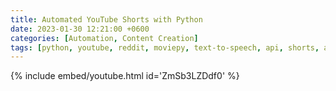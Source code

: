 ```yaml
---
title: Automated YouTube Shorts with Python
date: 2023-01-30 12:21:00 +0600
categories: [Automation, Content Creation]
tags: [python, youtube, reddit, moviepy, text-to-speech, api, shorts, automation, video]
---
```


{% include embed/youtube.html id='ZmSb3LZDdf0' %}
